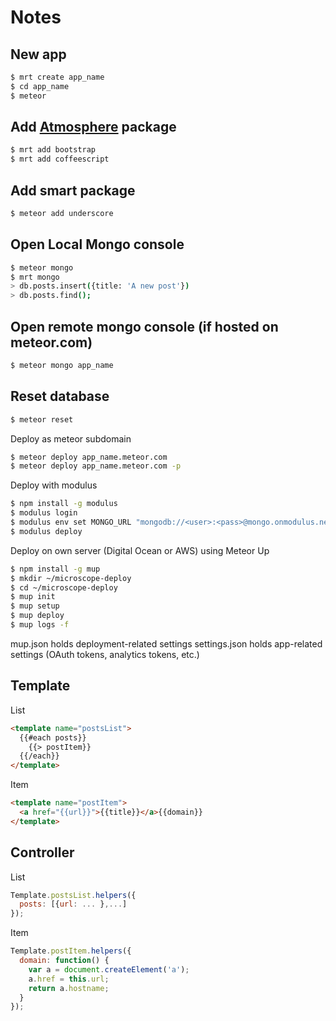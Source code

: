 Notes
===

New app
---
```sh
$ mrt create app_name
$ cd app_name
$ meteor
```

Add [Atmosphere](https://atmosphere.meteor.com/) package
---
```sh
$ mrt add bootstrap
$ mrt add coffeescript
```

Add smart package
---
```sh
$ meteor add underscore
```

Open Local Mongo console
---
```sh
$ meteor mongo
$ mrt mongo
> db.posts.insert({title: 'A new post'})
> db.posts.find();
```

Open remote mongo console (if hosted on meteor.com)
---
```sh
$ meteor mongo app_name
```

Reset database
---
```sh
$ meteor reset
```


Deploy as meteor subdomain
```sh
$ meteor deploy app_name.meteor.com
$ meteor deploy app_name.meteor.com -p
```

Deploy with modulus
```sh
$ npm install -g modulus
$ modulus login
$ modulus env set MONGO_URL "mongodb://<user>:<pass>@mongo.onmodulus.net:27017/<database_name>"
$ modulus deploy
```

Deploy on own server (Digital Ocean or AWS) using Meteor Up
```sh
$ npm install -g mup
$ mkdir ~/microscope-deploy
$ cd ~/microscope-deploy
$ mup init
$ mup setup
$ mup deploy
$ mup logs -f
```
mup.json holds deployment-related settings
settings.json holds app-related settings (OAuth tokens, analytics tokens, etc.)

Template
---
List
```html
<template name="postsList">
  {{#each posts}}
    {{> postItem}}
  {{/each}}
</template>
```

Item
```html
<template name="postItem">
  <a href="{{url}}">{{title}}</a>{{domain}}
</template>
```

Controller
---
List
```js
Template.postsList.helpers({
  posts: [{url: ... },...]
});
```

Item
```js
Template.postItem.helpers({
  domain: function() {
    var a = document.createElement('a');
    a.href = this.url;
    return a.hostname;
  }
});
```



